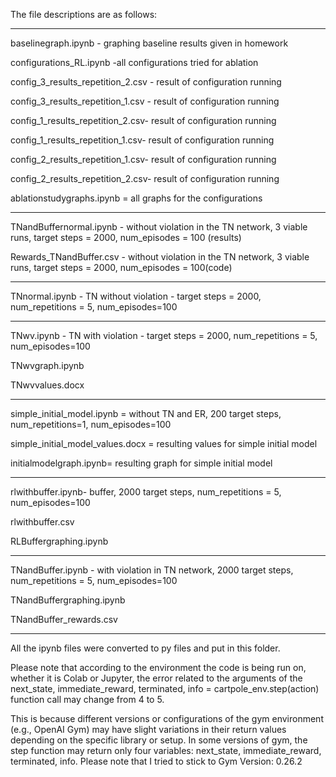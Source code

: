 The file descriptions are as follows:

_______________________________________________________________
baselinegraph.ipynb - graphing baseline results given in homework 

configurations_RL.ipynb -all configurations tried for ablation

config_3_results_repetition_2.csv - result of configuration running

config_3_results_repetition_1.csv - result of configuration running

config_1_results_repetition_2.csv- result of configuration running

config_1_results_repetition_1.csv- result of configuration running

config_2_results_repetition_1.csv- result of configuration running

config_2_results_repetition_2.csv- result of configuration running

ablationstudygraphs.ipynb = all graphs for the configurations
_______________________________________________________________
TNandBuffernormal.ipynb - without violation in the TN network, 3 viable runs, target steps = 2000,
num_episodes = 100 (results)

Rewards_TNandBuffer.csv - without violation in the TN network, 3 viable runs, target steps = 2000,
num_episodes = 100(code)
_______________________________________________________________
TNnormal.ipynb - TN without violation - target steps = 2000, num_repetitions = 5, num_episodes=100
______________________________________________________________
TNwv.ipynb - TN with violation - target steps = 2000, num_repetitions = 5, num_episodes=100

TNwvgraph.ipynb

TNwvvalues.docx
______________________________________________________________
simple_initial_model.ipynb = without TN and ER, 200 target steps, num_repetitions=1,
num_episodes=100

simple_initial_model_values.docx = resulting values for simple initial model

initialmodelgraph.ipynb= resulting graph for simple initial model
_______________________________________________________________
rlwithbuffer.ipynb- buffer, 2000 target steps, num_repetitions = 5, num_episodes=100

rlwithbuffer.csv

RLBuffergraphing.ipynb
_______________________________________________________________
TNandBuffer.ipynb - with violation in TN network, 2000 target steps, num_repetitions = 5,
num_episodes=100

TNandBuffergraphing.ipynb

TNandBuffer_rewards.csv
________________________________________________________________
All the ipynb files were converted to py files and put in this folder.

Please note that according to the environment the code is being run on,
 whether it is Colab or Jupyter, the error related to the arguments of the next_state, immediate_reward, terminated,
 info = cartpole_env.step(action) function call may change from 4 to 5.

This is because different versions or configurations of the gym environment (e.g., OpenAI Gym)
 may have slight variations in their return values depending on the specific library or setup.
 In some versions of gym, the step function may return only four variables: next_state, immediate_reward, terminated, info. 
Please note that I tried to stick to Gym Version: 0.26.2

